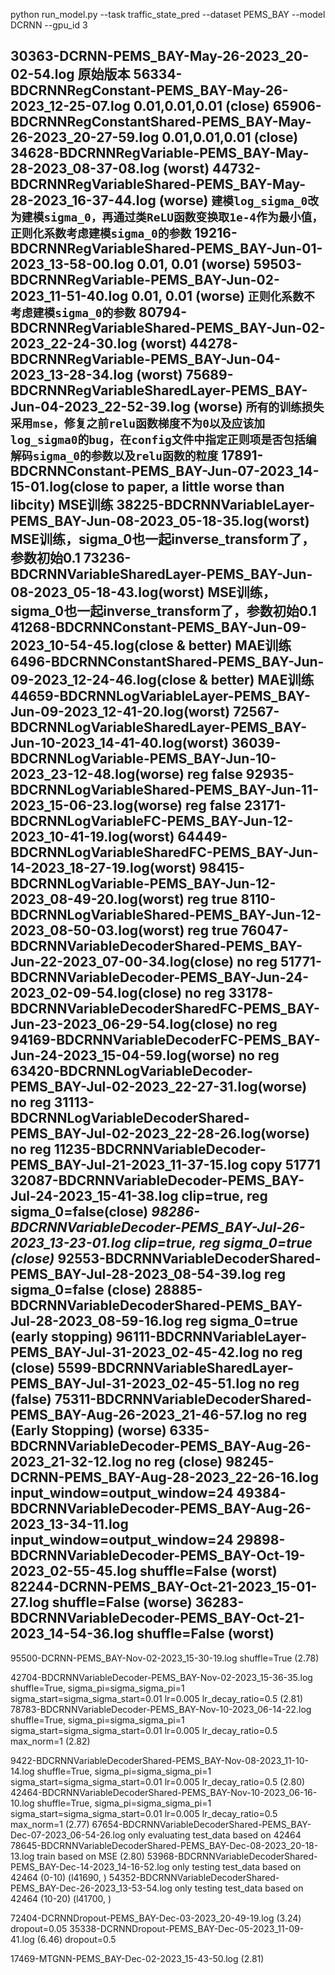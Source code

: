 python run_model.py --task traffic_state_pred --dataset PEMS_BAY --model DCRNN --gpu_id 3

**30363-DCRNN-PEMS_BAY-May-26-2023_20-02-54.log 原始版本**
56334-BDCRNNRegConstant-PEMS_BAY-May-26-2023_12-25-07.log 0.01,0.01,0.01 (close)
65906-BDCRNNRegConstantShared-PEMS_BAY-May-26-2023_20-27-59.log 0.01,0.01,0.01 (close)
34628-BDCRNNRegVariable-PEMS_BAY-May-28-2023_08-37-08.log (worst)
44732-BDCRNNRegVariableShared-PEMS_BAY-May-28-2023_16-37-44.log (worse)
`建模log_sigma_0改为建模sigma_0，再通过类ReLU函数变换取1e-4作为最小值，正则化系数考虑建模sigma_0的参数`
19216-BDCRNNRegVariableShared-PEMS_BAY-Jun-01-2023_13-58-00.log 0.01, 0.01 (worse)
59503-BDCRNNRegVariable-PEMS_BAY-Jun-02-2023_11-51-40.log 0.01, 0.01 (worse)
`正则化系数不考虑建模sigma_0的参数`
80794-BDCRNNRegVariableShared-PEMS_BAY-Jun-02-2023_22-24-30.log (worst)
44278-BDCRNNRegVariable-PEMS_BAY-Jun-04-2023_13-28-34.log (worst)
75689-BDCRNNRegVariableSharedLayer-PEMS_BAY-Jun-04-2023_22-52-39.log (worse)
`所有的训练损失采用mse，修复之前relu函数梯度不为0以及应该加log_sigma0的bug，在config文件中指定正则项是否包括编解码sigma_0的参数以及relu函数的粒度`
17891-BDCRNNConstant-PEMS_BAY-Jun-07-2023_14-15-01.log(close to paper, a little worse than libcity) MSE训练
38225-BDCRNNVariableLayer-PEMS_BAY-Jun-08-2023_05-18-35.log(worst) MSE训练，sigma_0也一起inverse_transform了，参数初始0.1
73236-BDCRNNVariableSharedLayer-PEMS_BAY-Jun-08-2023_05-18-43.log(worst) MSE训练，sigma_0也一起inverse_transform了，参数初始0.1
**41268-BDCRNNConstant-PEMS_BAY-Jun-09-2023_10-54-45.log(close & better) MAE训练**
**6496-BDCRNNConstantShared-PEMS_BAY-Jun-09-2023_12-24-46.log(close & better) MAE训练**
44659-BDCRNNLogVariableLayer-PEMS_BAY-Jun-09-2023_12-41-20.log(worst)
72567-BDCRNNLogVariableSharedLayer-PEMS_BAY-Jun-10-2023_14-41-40.log(worst)
36039-BDCRNNLogVariable-PEMS_BAY-Jun-10-2023_23-12-48.log(worse) reg false
92935-BDCRNNLogVariableShared-PEMS_BAY-Jun-11-2023_15-06-23.log(worse) reg false
23171-BDCRNNLogVariableFC-PEMS_BAY-Jun-12-2023_10-41-19.log(worst)
64449-BDCRNNLogVariableSharedFC-PEMS_BAY-Jun-14-2023_18-27-19.log(worst)
98415-BDCRNNLogVariable-PEMS_BAY-Jun-12-2023_08-49-20.log(worst) reg true
8110-BDCRNNLogVariableShared-PEMS_BAY-Jun-12-2023_08-50-03.log(worst) reg true
76047-BDCRNNVariableDecoderShared-PEMS_BAY-Jun-22-2023_07-00-34.log(close) no reg 
51771-BDCRNNVariableDecoder-PEMS_BAY-Jun-24-2023_02-09-54.log(close) no reg
33178-BDCRNNVariableDecoderSharedFC-PEMS_BAY-Jun-23-2023_06-29-54.log(close) no reg
94169-BDCRNNVariableDecoderFC-PEMS_BAY-Jun-24-2023_15-04-59.log(worse) no reg
63420-BDCRNNLogVariableDecoder-PEMS_BAY-Jul-02-2023_22-27-31.log(worse) no reg
31113-BDCRNNLogVariableDecoderShared-PEMS_BAY-Jul-02-2023_22-28-26.log(worse) no reg
11235-BDCRNNVariableDecoder-PEMS_BAY-Jul-21-2023_11-37-15.log copy 51771
32087-BDCRNNVariableDecoder-PEMS_BAY-Jul-24-2023_15-41-38.log clip=true, reg sigma_0=false(close)
***98286-BDCRNNVariableDecoder-PEMS_BAY-Jul-26-2023_13-23-01.log clip=true, reg sigma_0=true (close)***
92553-BDCRNNVariableDecoderShared-PEMS_BAY-Jul-28-2023_08-54-39.log reg sigma_0=false (close)
28885-BDCRNNVariableDecoderShared-PEMS_BAY-Jul-28-2023_08-59-16.log reg sigma_0=true (early stopping)
96111-BDCRNNVariableLayer-PEMS_BAY-Jul-31-2023_02-45-42.log no reg (close)
5599-BDCRNNVariableSharedLayer-PEMS_BAY-Jul-31-2023_02-45-51.log no reg (false)
75311-BDCRNNVariableDecoderShared-PEMS_BAY-Aug-26-2023_21-46-57.log no reg (Early Stopping) (worse)
6335-BDCRNNVariableDecoder-PEMS_BAY-Aug-26-2023_21-32-12.log no reg (close)
98245-DCRNN-PEMS_BAY-Aug-28-2023_22-26-16.log input_window=output_window=24
49384-BDCRNNVariableDecoder-PEMS_BAY-Aug-26-2023_13-34-11.log input_window=output_window=24
29898-BDCRNNVariableDecoder-PEMS_BAY-Oct-19-2023_02-55-45.log shuffle=False (worst)
82244-DCRNN-PEMS_BAY-Oct-21-2023_15-01-27.log shuffle=False (worse)
36283-BDCRNNVariableDecoder-PEMS_BAY-Oct-21-2023_14-54-36.log shuffle=False (worst)
---------------------------------------------------------------------------------------------------------------------
95500-DCRNN-PEMS_BAY-Nov-02-2023_15-30-19.log shuffle=True (2.78)

42704-BDCRNNVariableDecoder-PEMS_BAY-Nov-02-2023_15-36-35.log shuffle=True, sigma_pi=sigma_sigma_pi=1 sigma_start=sigma_sigma_start=0.01 lr=0.005 lr_decay_ratio=0.5 (2.81)
78783-BDCRNNVariableDecoder-PEMS_BAY-Nov-10-2023_06-14-22.log shuffle=True, sigma_pi=sigma_sigma_pi=1 sigma_start=sigma_sigma_start=0.01 lr=0.005 lr_decay_ratio=0.5 max_norm=1 (2.82)

9422-BDCRNNVariableDecoderShared-PEMS_BAY-Nov-08-2023_11-10-14.log shuffle=True, sigma_pi=sigma_sigma_pi=1 sigma_start=sigma_sigma_start=0.01 lr=0.005 lr_decay_ratio=0.5 (2.80)
42464-BDCRNNVariableDecoderShared-PEMS_BAY-Nov-10-2023_06-16-10.log shuffle=True, sigma_pi=sigma_sigma_pi=1 sigma_start=sigma_sigma_start=0.01 lr=0.005 lr_decay_ratio=0.5 max_norm=1 (2.77)
67654-BDCRNNVariableDecoderShared-PEMS_BAY-Dec-07-2023_06-54-26.log only evaluating test_data based on 42464
78645-BDCRNNVariableDecoderShared-PEMS_BAY-Dec-08-2023_20-18-13.log train based on MSE (2.80)
53968-BDCRNNVariableDecoderShared-PEMS_BAY-Dec-14-2023_14-16-52.log only testing test_data based on 42464 (0-10) (l41690, )
54352-BDCRNNVariableDecoderShared-PEMS_BAY-Dec-26-2023_13-53-54.log only testing test_data based on 42464 (10-20) (l41700, )

72404-DCRNNDropout-PEMS_BAY-Dec-03-2023_20-49-19.log (3.24) dropout=0.05
35338-DCRNNDropout-PEMS_BAY-Dec-05-2023_11-09-41.log (6.46) dropout=0.5

17469-MTGNN-PEMS_BAY-Dec-02-2023_15-43-50.log (2.81)